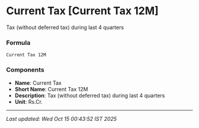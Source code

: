 # Current Tax [Current Tax 12M]
Tax (without deferred tax) during last 4 quarters

### Formula
```text
Current Tax 12M
```


### Components
- **Name**: Current Tax
- **Short Name**: Current Tax 12M
- **Description**: Tax (without deferred tax) during last 4 quarters
- **Unit**: Rs.Cr.

---
*Last updated: Wed Oct 15 00:43:52 IST 2025*
